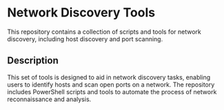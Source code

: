 # Network Discovery Tools

This repository contains a collection of scripts and tools for network discovery, including host discovery and port scanning.

## Description

This set of tools is designed to aid in network discovery tasks, enabling users to identify hosts and scan open ports on a network. The repository includes PowerShell scripts and tools to automate the process of network reconnaissance and analysis.

